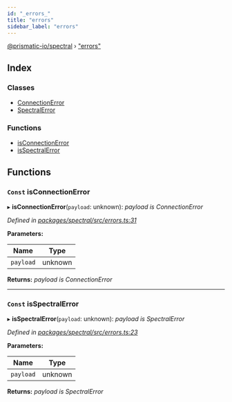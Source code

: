 ```yaml
---
id: "_errors_"
title: "errors"
sidebar_label: "errors"
---
```


[@prismatic-io/spectral](../index.md) › ["errors"](_errors_.md)

## Index

### Classes

* [ConnectionError](../classes/_errors_.connectionerror.md)
* [SpectralError](../classes/_errors_.spectralerror.md)

### Functions

* [isConnectionError](_errors_.md#const-isconnectionerror)
* [isSpectralError](_errors_.md#const-isspectralerror)

## Functions

### `Const` isConnectionError

▸ **isConnectionError**(`payload`: unknown): *payload is ConnectionError*

*Defined in [packages/spectral/src/errors.ts:31](https://github.com/prismatic-io/spectral/blob/v8.1.0/packages/spectral/src/errors.ts#L31)*

**Parameters:**

Name | Type |
------ | ------ |
`payload` | unknown |

**Returns:** *payload is ConnectionError*

___

### `Const` isSpectralError

▸ **isSpectralError**(`payload`: unknown): *payload is SpectralError*

*Defined in [packages/spectral/src/errors.ts:23](https://github.com/prismatic-io/spectral/blob/v8.1.0/packages/spectral/src/errors.ts#L23)*

**Parameters:**

Name | Type |
------ | ------ |
`payload` | unknown |

**Returns:** *payload is SpectralError*
